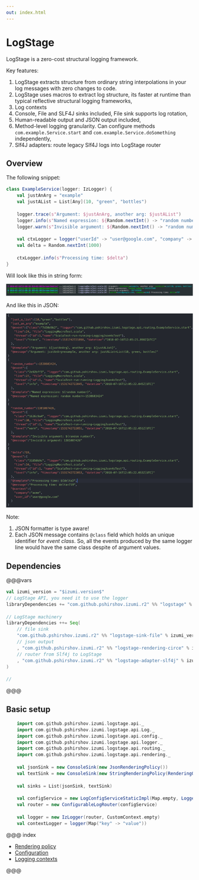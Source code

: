 ```yaml
---
out: index.html
---
```

LogStage
========

LogStage is a zero-cost structural logging framework.

Key features:

1. LogStage extracts structure from ordinary string interpolations in your log messages with zero changes to code.
2. LogStage uses macros to extract log structure, its faster at runtime than typical reflective structural logging frameworks,
3. Log contexts
4. Console, File and SLF4J sinks included, File sink supports log rotation,
5. Human-readable output and JSON output included,
6. Method-level logging granularity. Can configure methods `com.example.Service.start` and `com.example.Service.doSomething` independently,
7. Slf4J adapters: route legacy Slf4J logs into LogStage router


Overview
-----------

The following snippet:

```scala
class ExampleService(logger: IzLogger) {
    val justAnArg = "example"
    val justAList = List[Any](10, "green", "bottles")

    logger.trace(s"Argument: $justAnArg, another arg: $justAList")
    logger.info(s"Named expression: ${Random.nextInt() -> "random number"}")
    logger.warn(s"Invisible argument: ${Random.nextInt() -> "random number" -> null}")

    val ctxLogger = logger("userId" -> "user@google.com", "company" -> "acme")
    val delta = Random.nextInt(1000)

    ctxLogger.info(s"Processing time: $delta")
}
```

Will look like this in string form:

![logstage-sample-output-string](media/00-logstage-sample-output-string.png)

And like this in JSON:

![logstage-sample-output-string](media/00-logstage-sample-output-json.png)

Note:

1. JSON formatter is type aware!
2. Each JSON message contains `@class` field which holds an unique identifier for *event class*.
   So, all the events produced by the same logger line would have the same class despite of argument values.

Dependencies
------------

@@@vars
```scala
val izumi_version = "$izumi.version$"
// LogStage API, you need it to use the logger
libraryDependencies += "com.github.pshirshov.izumi.r2" %% "logstage" % izumi_version

// LogStage machinery
libraryDependencies ++= Seq(
    // file sink
    "com.github.pshirshov.izumi.r2" %% "logstage-sink-file" % izumi_version
    // json output
    , "com.github.pshirshov.izumi.r2" %% "logstage-rendering-circe" % izumi_version
    // router from Slf4j to LogStage
    , "com.github.pshirshov.izumi.r2" %% "logstage-adapter-slf4j" % izumi_version    
)

//

```
@@@


Basic setup
-----------

```scala
    import com.github.pshirshov.izumi.logstage.api._
    import com.github.pshirshov.izumi.logstage.api.Log._
    import com.github.pshirshov.izumi.logstage.api.config._
    import com.github.pshirshov.izumi.logstage.api.logger._
    import com.github.pshirshov.izumi.logstage.api.routing._
    import com.github.pshirshov.izumi.logstage.api.rendering._

    val jsonSink = new ConsoleSink(new JsonRenderingPolicy())
    val textSink = new ConsoleSink(new StringRenderingPolicy(RenderingOptions(withExceptions = true, withColors = true)))

    val sinks = List(jsonSink, textSink)

    val configService = new LogConfigServiceStaticImpl(Map.empty, LoggerConfig(Log.Level.Trace, sinks))
    val router = new ConfigurableLogRouter(configService)

    val logger = new IzLogger(router, CustomContext.empty)
    val contextLogger = logger(Map("key" -> "value"))
```


@@@ index

* [Rendering policy](policy.md)
* [Configuration](config.md)
* [Logging contexts](custom_ctx.md)

@@@
